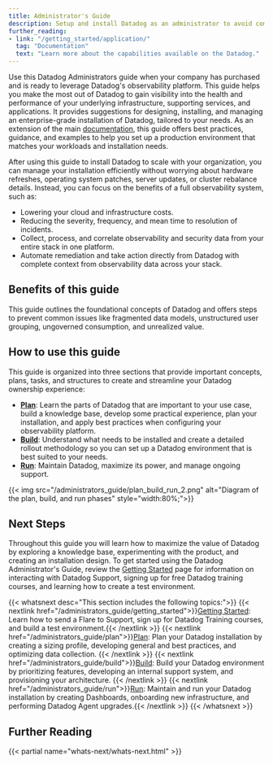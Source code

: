 ```yaml
---
title: Administrator's Guide
description: Setup and install Datadog as an administrator to avoid common issues.
further_reading:
- link: "/getting_started/application/"
  tag: "Documentation"
  text: "Learn more about the capabilities available on the Datadog."
---
```


Use this Datadog Administrators guide when your company has purchased and is ready to leverage Datadog's observability platform. This guide helps you make the most out of Datadog to gain visibility into the health and performance of your underlying infrastructure, supporting services, and applications. It provides suggestions for designing, installing, and managing an enterprise-grade installation of Datadog, tailored to your needs. As an extension of the main [documentation][1], this guide offers best practices, guidance, and examples to help you set up a production environment that matches your workloads and installation needs.

After using this guide to install Datadog to scale with your organization, you can manage your installation efficiently without worrying about hardware refreshes, operating system patches, server updates, or cluster rebalance details. Instead, you can focus on the benefits of a full observability system, such as:

- Lowering your cloud and infrastructure costs.
- Reducing the severity, frequency, and mean time to resolution of incidents.
- Collect, process, and correlate observability and security data from your entire stack in one platform.
- Automate remediation and take action directly from Datadog with complete context from observability data across your stack.

## Benefits of this guide

This guide outlines the foundational concepts of Datadog and offers steps to prevent common issues like fragmented data models, unstructured user grouping, ungoverned consumption, and unrealized value.

## How to use this guide

This guide is organized into three sections that provide important concepts, plans, tasks, and structures to create and streamline your Datadog ownership experience:

* **[Plan][2]**: Learn the parts of Datadog that are important to your use case, build a knowledge base, develop some practical experience, plan your installation, and apply best practices when configuring your observability platform.  
* **[Build][3]**: Understand what needs to be installed and create a detailed rollout methodology so you can set up a Datadog environment that is best suited to your needs.  
* **[Run][4]**: Maintain Datadog, maximize its power, and manage ongoing support.

{{< img src="/administrators_guide/plan_build_run_2.png" alt="Diagram of the plan, build, and run phases" style="width:80%;">}}

## Next Steps

Throughout this guide you will learn how to maximize the value of Datadog by exploring a knowledge base, experimenting with the product, and creating an installation design. To get started using the Datadog Administrator's Guide, review the [Getting Started][5] page for information on interacting with Datadog Support, signing up for free Datadog training courses, and learning how to create a test environment.

{{< whatsnext desc="This section includes the following topics:">}}
  {{< nextlink href="/administrators_guide/getting_started">}}<u>Getting Started</u>: Learn how to send a Flare to Support, sign up for Datadog Training courses, and build a test environment.{{< /nextlink >}}
  {{< nextlink href="/administrators_guide/plan">}}<u>Plan</u>: Plan your Datadog installation by creating a sizing profile, developing general and best practices, and optimizing data collection. {{< /nextlink >}}
  {{< nextlink href="/administrators_guide/build">}}<u>Build</u>: Build your Datadog environment by prioritizing features, developing an internal support system, and provisioning your architecture. {{< /nextlink >}}
  {{< nextlink href="/administrators_guide/run">}}<u>Run</u>: Maintain and run your Datadog installation by creating Dashboards, onboarding new infrastructure, and performing Datadog Agent upgrades.{{< /nextlink >}}
{{< /whatsnext >}}

## Further Reading

{{< partial name="whats-next/whats-next.html" >}}


[1]: https://docs.datadoghq.com/
[2]: /administrators_guide/plan
[3]: /administrators_guide/build
[4]: /administrators_guide/run
[5]: /administrators_guide/getting_started
